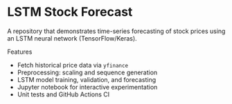 # LSTM Stock Forecast

A repository that demonstrates time-series forecasting of stock prices using an LSTM neural network (TensorFlow/Keras).

Features
- Fetch historical price data via `yfinance`
- Preprocessing: scaling and sequence generation
- LSTM model training, validation, and forecasting
- Jupyter notebook for interactive experimentation
- Unit tests and GitHub Actions CI